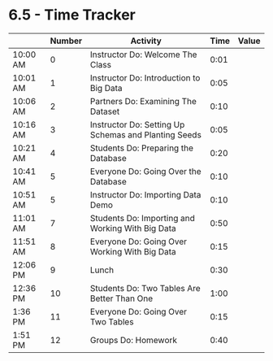 # 6.5 - Time Tracker

|          | Number | Activity                                             | Time | Value |
| -------- | ------ | ---------------------------------------------------- | ---- | ----- |
| 10:00 AM | 0      | Instructor Do: Welcome The Class                     | 0:01 |       |
| 10:01 AM | 1      | Instructor Do: Introduction to Big Data              | 0:05 |       |
| 10:06 AM | 2      | Partners Do: Examining The Dataset                   | 0:10 |       |
| 10:16 AM | 3      | Instructor Do: Setting Up Schemas and Planting Seeds | 0:05 |       |
| 10:21 AM | 4      | Students Do: Preparing the Database                  | 0:20 |       |
| 10:41 AM | 5      | Everyone Do: Going Over the Database                 | 0:10 |       |
| 10:51 AM | 5      | Instructor Do: Importing Data Demo                   | 0:10 |       |
| 11:01 AM | 7      | Students Do: Importing and Working With Big Data     | 0:50 |       |
| 11:51 AM | 8      | Everyone Do: Going Over Working With Big Data        | 0:15 |       |
| 12:06 PM | 9      | Lunch                                                | 0:30 |       |
| 12:36 PM | 10     | Students Do: Two Tables Are Better Than One          | 1:00 |       |
| 1:36 PM  | 11     | Everyone Do: Going Over Two Tables                   | 0:15 |       |
| 1:51 PM  | 12     | Groups Do: Homework                                  | 0:40 |       |

